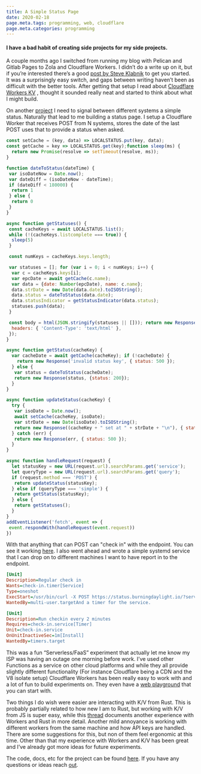 ```yaml
---
title: A Simple Status Page
date: 2020-02-18
page.meta.tags: programming, web, cloudflare
page.meta.categories: programming
---
```


#### I have a bad habit of creating side projects for my side projects.

A couple months ago I switched from running my blog with Pelican and Gitlab Pages to Zola and Cloudflare Workers. I
didn’t do a write up on it, but if you’re interested there’s a
good [post by Steve Klabnik](https://words.steveklabnik.com/porting-steveklabnik-com-to-workers-sites-and-zola) to get
you started. It was a surprisingly easy switch, and gaps between writing haven’t been as difficult with the better
tools. After getting that setup I read
about [Cloudflare Workers KV](https://developers.cloudflare.com/workers/reference/storage) , thought it sounded really
neat and started to think about what I might build.

On another [project](https://burningdaylight.io/posts/train-all-the-things-planning/) I need to signal between different
systems a simple status. Naturally that lead to me building a status page. I setup a Cloudflare Worker that receives
POST from N systems, stores the date of the last POST uses that to provide a status when asked.

```javascript
const setCache = (key, data) => LOCALSTATUS.put(key, data);
const getCache = key => LOCALSTATUS.get(key);function sleep(ms) {
  return new Promise(resolve => setTimeout(resolve, ms));
}

function dateToStatus(dateTime) {
 var isoDateNow = Date.now();
 var dateDiff = (isoDateNow - dateTime);
 if (dateDiff < 180000) {
  return 1
 } else {
  return 0
 }
}

async function getStatuses() {
 const cacheKeys = await LOCALSTATUS.list();
 while (!(cacheKeys.listcomplete === true)) {
  sleep(5)
 }

 const numKeys = cacheKeys.keys.length;

 var statuses = []; for (var i = 0; i < numKeys; i++) {
  var c = cacheKeys.keys[i];
  var epcDate = await getCache(c.name);
  var data = {date: Number(epcDate), name: c.name};
  data.strDate = new Date(data.date).toISOString();
  data.status = dateToStatus(data.date);
  data.statusIndicator = getStatusIndicator(data.status);
  statuses.push(data);
 }

 const body = html(JSON.stringify(statuses || [])); return new Response(body, {
  headers: { 'Content-Type': 'text/html' },
 });
}

async function getStatus(cacheKey) {
  var cacheDate = await getCache(cacheKey); if (!cacheDate) {
    return new Response('invalid status key', { status: 500 });
  } else {
   var status = dateToStatus(cacheDate);
   return new Response(status, {status: 200});
  }
}

async function updateStatus(cacheKey) {
  try {
   var isoDate = Date.now();
   await setCache(cacheKey, isoDate);
   var strDate = new Date(isoDate).toISOString();
   return new Response((cacheKey + " set at " + strDate + "\n"), { status: 200 });
  } catch (err) {
   return new Response(err, { status: 500 });
  }
}

async function handleRequest(request) {
  let statusKey = new URL(request.url).searchParams.get('service');
  let queryType = new URL(request.url).searchParams.get('query');
  if (request.method === 'POST') {
   return updateStatus(statusKey);
  } else if (queryType === 'simple') {
   return getStatus(statusKey);
  } else {
   return getStatuses();
  }
}
addEventListener('fetch', event => {
 event.respondWith(handleRequest(event.request))
})
```

With that anything that can POST can "check in" with the endpoint. You can see it
working [here](https://status.burningdaylight.io/). I also went ahead and wrote a simple systemd service that I can drop
on to different machines I want to have report in to the endpoint.

```ini
[Unit]
Description=Regular check in
Wants=check-in.timer[Service]
Type=oneshot
ExecStart=/usr/bin/curl -X POST https://status.burningdaylight.io/?service=JETSON[Install]
WantedBy=multi-user.targetAnd a timer for the service.

[Unit]
Description=Run checkin every 2 minutes
Requires=check-in.service[Timer]
Unit=check-in.service
OnUnitInactiveSec=1m[Install]
WantedBy=timers.target
```

This was a fun “Serverless/FaaS” experiment that actually let me know my ISP was having an outage one morning before
work. I’ve used other Functions as a service on other cloud platforms and while they all provide slightly different
functionality (For instance Cloudflare being a CDN and the V8 isolate setup) Cloudflare Workers has been really easy to
work with and a lot of fun to build experiments on. They even have a [web playground](https://cloudflareworkers.com/)
that you can start with.

Two things I do wish were easier are interacting with K/V from Rust. This is probably partially related to how new I am
to Rust, but working with K/V from JS is super easy, while
this [thread](https://www.reddit.com/r/rust/comments/fdmzyh/serverless_rust_i_tried_it_with_cloudflare_workers/)
documents another experience with Workers and Rust in more detail. Another mild annoyance is working with different
workers from the same machine and how API keys are handled. There are some suggestions for this, but non of them feel
ergonomic at this time. Other than that my experience with Workers and K/V has been great and I’ve already got more
ideas for future experiments.

The code, docs, etc for the project can be found [here](https://github.com/n0mn0m/system-status). If you have any
questions or ideas reach [out](mailto:n0mn0m@burningdaylight.io).
